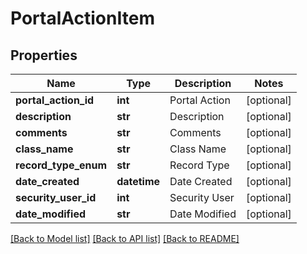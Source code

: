 # PortalActionItem

## Properties
Name | Type | Description | Notes
------------ | ------------- | ------------- | -------------
**portal_action_id** | **int** | Portal Action | [optional] 
**description** | **str** | Description | [optional] 
**comments** | **str** | Comments | [optional] 
**class_name** | **str** | Class Name | [optional] 
**record_type_enum** | **str** | Record Type | [optional] 
**date_created** | **datetime** | Date Created | [optional] 
**security_user_id** | **int** | Security User | [optional] 
**date_modified** | **str** | Date Modified | [optional] 

[[Back to Model list]](../README.md#documentation-for-models) [[Back to API list]](../README.md#documentation-for-api-endpoints) [[Back to README]](../README.md)


